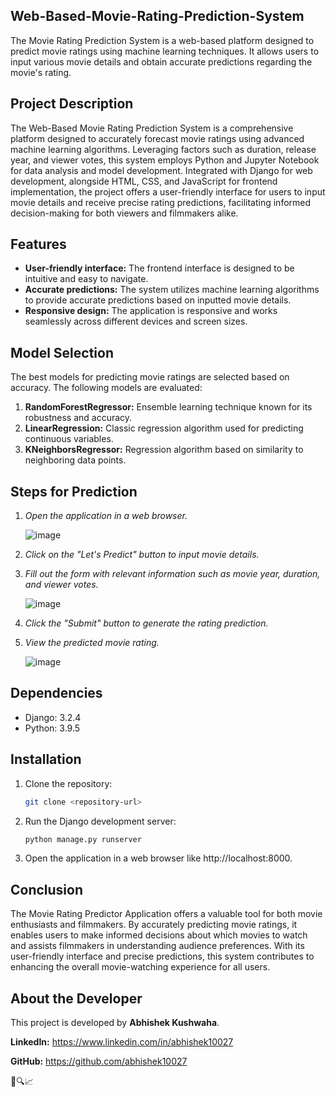 ## Web-Based-Movie-Rating-Prediction-System

The Movie Rating Prediction System is a web-based platform designed to predict movie ratings using machine learning techniques. It allows users to input various movie details and obtain accurate predictions regarding the movie's rating.

## Project Description

The Web-Based Movie Rating Prediction System is a comprehensive platform designed to accurately forecast movie ratings using advanced machine learning algorithms. Leveraging factors such as duration, release year, and viewer votes, this system employs Python and Jupyter Notebook for data analysis and model development. Integrated with Django for web development, alongside HTML, CSS, and JavaScript for frontend implementation, the project offers a user-friendly interface for users to input movie details and receive precise rating predictions, facilitating informed decision-making for both viewers and filmmakers alike.

## Features

- **User-friendly interface:** The frontend interface is designed to be intuitive and easy to navigate.
- **Accurate predictions:** The system utilizes machine learning algorithms to provide accurate predictions based on inputted movie details.
- **Responsive design:** The application is responsive and works seamlessly across different devices and screen sizes.

## Model Selection

The best models for predicting movie ratings are selected based on accuracy. The following models are evaluated:

1. **RandomForestRegressor:** Ensemble learning technique known for its robustness and accuracy.
2. **LinearRegression:** Classic regression algorithm used for predicting continuous variables.
3. **KNeighborsRegressor:** Regression algorithm based on similarity to neighboring data points.

## Steps for Prediction

1. *Open the application in a web browser.*
   
   ![image](https://github.com/abhishek10027/Web-Based-Movie-Rating-Prediction-System-/assets/132592735/287e40fc-5e5e-42c1-ac78-dc36af6b9bbb)

2. *Click on the "Let's Predict" button to input movie details.*
   
3. *Fill out the form with relevant information such as movie year, duration, and viewer votes.*
   
   ![image](https://github.com/abhishek10027/Web-Based-Movie-Rating-Prediction-System-/assets/132592735/2fbe1ee1-5d62-4068-b7f2-2b96cb533a7a)

4. *Click the "Submit" button to generate the rating prediction.*
   
5. *View the predicted movie rating.*
   
   ![image](https://github.com/abhishek10027/Web-Based-Movie-Rating-Prediction-System-/assets/132592735/4594969e-6035-4d00-939d-35b066ba5d69)
     

## Dependencies

- Django: 3.2.4
- Python: 3.9.5

## Installation

1. Clone the repository:
   ```bash
   git clone <repository-url>
   ```

2. Run the Django development server:
   ```bash
   python manage.py runserver
   ```

3. Open the application in a web browser like http://localhost:8000.


## Conclusion
The Movie Rating Predictor Application offers a valuable tool for both movie enthusiasts and filmmakers. By accurately predicting movie ratings, it enables users to make informed decisions about which movies to watch and assists filmmakers in understanding audience preferences. With its user-friendly interface and precise predictions, this system contributes to enhancing the overall movie-watching experience for all users.

## About the Developer

This project is developed by **Abhishek Kushwaha**.

**LinkedIn:** https://www.linkedin.com/in/abhishek10027

**GitHub:**  https://github.com/abhishek10027

🚀🔍📈
